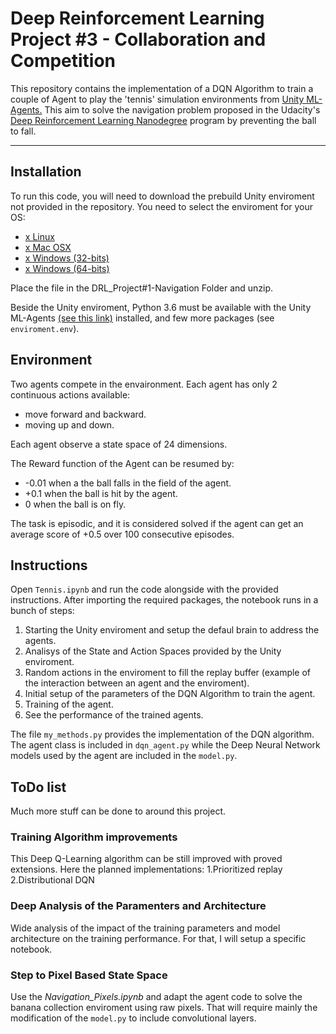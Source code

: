 # Deep Reinforcement Learning Project #3 - Collaboration and Competition

This repository contains the implementation of a DQN Algorithm to train a couple of Agent to play the 'tennis' simulation environments from [Unity ML-Agents.](https://github.com/Unity-Technologies/ml-agents/blob/master/docs/Installation.md)
This aim to solve the navigation problem proposed in the Udacity's [Deep Reinforcement Learning Nanodegree](https://www.udacity.com/course/deep-reinforcement-learning-nanodegree--nd893) program by preventing the ball to fall.

---

## Installation

To run this code, you will need to download the prebuild Unity enviroment not provided in the repository. You need to select the enviroment for your OS:
* [x Linux](https://s3-us-west-1.amazonaws.com/udacity-drlnd/P1/Banana/Banana_Linux.zip)
* [x Mac OSX](https://s3-us-west-1.amazonaws.com/udacity-drlnd/P1/Banana/Banana.app.zip)
* [x Windows (32-bits)](https://s3-us-west-1.amazonaws.com/udacity-drlnd/P1/Banana/Banana_Windows_x86.zip)
* [x Windows (64-bits)](https://s3-us-west-1.amazonaws.com/udacity-drlnd/P1/Banana/Banana_Windows_x86_64.zip)

Place the file in the DRL_Project#1-Navigation Folder and unzip.

Beside the Unity enviroment, Python 3.6 must be available with the Unity ML-Agents [(see this link)](https://github.com/Unity-Technologies/ml-agents/blob/master/docs/Installation.md) installed, and few more packages (see `enviroment.env`).
 
## Environment 

Two agents compete in the envaironment. Each agent has only 2 continuous actions available:
- move forward and backward.
- moving up and down.

Each agent observe a state space of 24 dimensions.

The Reward function of the Agent can be resumed by:
- -0.01 when a the ball falls in the field of the agent.
- +0.1 when the ball is hit by the agent.
- 0 when the ball is on fly.

The task is episodic, and it is considered solved if the agent can get an average score of +0.5 over 100 consecutive episodes.
 
## Instructions

Open `Tennis.ipynb` and run the code alongside with the provided instructions.
After importing the required packages, the notebook runs in a bunch of steps:
1. Starting the Unity enviroment and setup the defaul brain to address the agents.
2. Analisys of the State and Action Spaces provided by the Unity enviroment.
3. Random actions in the enviroment to fill the replay buffer (example of the interaction between an agent and the enviroment).
4. Initial setup of the parameters of the DQN Algorithm to train the agent.
5. Training of the agent.
6. See the performance of the trained agents.

The file `my_methods.py` provides the implementation of the DQN algorithm.
The agent class is included in `dqn_agent.py` while the Deep Neural Network models used by the agent are included in the `model.py`.

## ToDo list

Much more stuff can be done to around this project.

### Training Algorithm improvements

This Deep Q-Learning algorithm can be still improved with proved extensions.
Here the planned implementations:
1.Prioritized replay
2.Distributional DQN

### Deep Analysis of the Paramenters and Architecture

Wide analysis of the impact of the training parameters and model architecture on the training performance. For that, I will setup a specific notebook.

### Step to Pixel Based State Space

Use the *Navigation_Pixels.ipynb* and adapt the agent code to solve the banana collection enviroment using raw pixels. That will require mainly the modification of the `model.py` to include convolutional layers.
